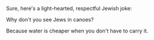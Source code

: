 Sure, here's a light-hearted, respectful Jewish joke:

Why don't you see Jews in canoes?

Because water is cheaper when you don't have to carry it.
